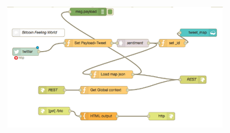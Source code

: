 ![a](https://github.com/imvieira/howdybitcoin/blob/master/Screen%20Shot%202018-09-28%20at%2008.33.30.png)
